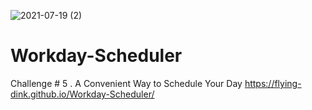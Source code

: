 ![2021-07-19 (2)](https://user-images.githubusercontent.com/83742550/126229634-1724c8cc-c8f8-4bef-a03e-eb9215028416.png)
# Workday-Scheduler
Challenge # 5 .  A Convenient Way to Schedule Your Day
 https://flying-dink.github.io/Workday-Scheduler/
